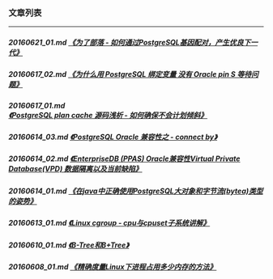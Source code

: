 ### 文章列表  
----  
##### 20160621_01.md   [《为了部落 - 如何通过PostgreSQL基因配对，产生优良下一代》](20160621_01.md)  
##### 20160617_02.md   [《为什么用 PostgreSQL 绑定变量 没有 Oracle pin S 等待问题》](20160617_02.md)  
##### 20160617_01.md   [《PostgreSQL plan cache 源码浅析 - 如何确保不会计划倾斜》](20160617_01.md)  
##### 20160614_03.md   [《PostgreSQL Oracle 兼容性之 - connect by》](20160614_03.md)  
##### 20160614_02.md   [《EnterpriseDB (PPAS) Oracle兼容性Virtual Private Database(VPD) 数据隔离以及当前缺陷》](20160614_02.md)  
##### 20160614_01.md   [《在java中正确使用PostgreSQL大对象和字节流(bytea)类型的姿势》](20160614_01.md)  
##### 20160613_01.md   [《Linux cgroup - cpu与cpuset子系统讲解》](20160613_01.md)  
##### 20160610_01.md   [《B-Tree和B+Tree》](20160610_01.md)  
##### 20160608_01.md   [《精确度量Linux下进程占用多少内存的方法》](20160608_01.md)  
